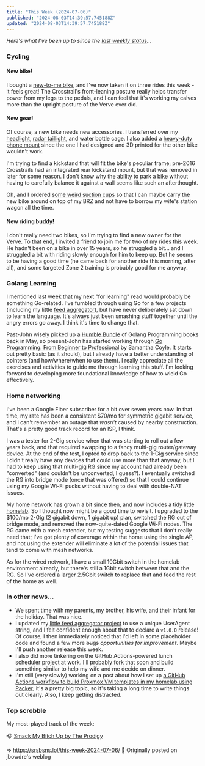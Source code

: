 ```yaml
---
title: "This Week (2024-07-06)"
published: "2024-08-03T14:39:57.745188Z"
updated: "2024-08-03T14:39:57.745188Z"
---
```


*Here's what I've been up to since the [last weekly status](/this-week-2024-06-29/)...*

### Cycling

#### New bike!

I bought a [new-to-me bike](/this-week-2024-06-29/), and I've now taken it on three rides this week - it feels great! The Crosstrail's front-leaning posture really helps transfer power from my legs to the pedals, and I can feel that it's working my calves more than the upright posture of the Verve ever did.

#### New gear!

Of course, a new bike needs new accessories. I transferred over my [headlight](https://lightandmotion.com/products/vis-pro-1000-trail-gravel), [radar taillight](/hindsight-riding-with-bryton-gardia-radar-taillight/), and water bottle cage. I also added a [heavy-duty phone mount](https://designbydelta.com/collections/mobile-holders/products/smartphone-holder-xl) since the one I had designed and 3D printed for the other bike wouldn't work.

I'm trying to find a kickstand that will fit the bike's peculiar frame; pre-2016 Crosstrails had an integrated rear kickstand mount, but that was removed in later for some reason. I don't know why the ability to park a bike without having to carefully balance it against a wall seems like such an afterthought.

Oh, and I ordered [some weird suction cups](https://www.seasucker.com/collections/tour-de-france-2024/products/talon) so that I can maybe carry the new bike around on top of my BRZ and not have to borrow my wife's station wagon all the time.

#### New riding buddy!

I don't really need two bikes, so I'm trying to find a new owner for the Verve. To that end, I invited a friend to join me for two of my rides this week. He hadn't been on a bike in over 15 years, so he struggled a bit... and I struggled a bit with riding slowly enough for him to keep up. But he seems to be having a good time (he came back for another ride this morning, after all), and some targeted Zone 2 training is probably good for me anyway.

### Golang Learning

I mentioned last week that my next "for learning" read would probably be something Go-related. I've fumbled through using Go for a few projects (including my little [feed aggregator](https://github.com/chillfeed/chillfeed)), but have never deliberately sat down to learn the language. It's always just been smashing stuff together until the angry errors go away. I think it's time to change that.

Past-John wisely picked up a [Humble Bundle](https://www.humblebundle.com/) of Golang Programming books back in May, so present-John has started working through [Go Programming: From Beginner to Professional](https://openlibrary.org/works/OL38409851W/Go_Programming_-_From_Beginner_to_Professional) by Samantha Coyle. It starts out pretty basic (as it should), but I already have a better understanding of pointers (and how/where/when to use them). I really appreciate all the exercises and activities to guide me through learning this stuff. I'm looking forward to developing more foundational knowledge of how to wield Go effectively.

### Home networking

I've been a Google Fiber subscriber for a bit over seven years now. In that time, my rate has been a consistent $70/mo for symmetric gigabit service, and I can't remember an outage that *wasn't* caused by nearby construction. That's a pretty good track record for an ISP, I think.

I was a tester for 2-Gig service when that was starting to roll out a few years back, and that required swapping to a fancy multi-gig router/gateway device. At the end of the test, I opted to drop back to the 1-Gig service since I didn't really have any devices that could use more than that anyway, but I had to keep using that multi-gig RG since my account had already been "converted" (and couldn't be unconverted, I guess?). I eventually switched the RG into bridge mode (once that was offered) so that I could continue using my Google Wi-Fi pucks without having to deal with double-NAT issues.

My home network has grown a bit since then, and now includes a tidy little [homelab](https://runtimeterror.dev/homelab). So I thought now might be a good time to revisit. I upgraded to the $100/mo 2-Gig (2 gigabit down, 1 gigabit up) plan, switched the RG out of bridge mode, and removed the now-quite-dated Google Wi-Fi nodes. The RG came with a mesh extender, but my testing suggests that I don't really need that; I've got plenty of coverage within the home using the single AP, and not using the extender will eliminate a lot of the potential issues that tend to come with mesh networks.

As for the wired network, I have a small 10Gbit switch in the homelab environment already, but there's still a 1Gbit switch between that and the RG. So I've ordered a larger 2.5Gbit switch to replace that and feed the rest of the home as well.

### In other news...

- We spent time with my parents, my brother, his wife, and their infant for the holiday. That was nice.
- I updated my [little feed aggregator project](https://github.com/chillfeed/chillfeed) to use a unique UserAgent string, and I felt confident enough about that to declare a `v1.0.0` release! Of course, I then immediately noticed that I'd left in some placeholder code and found a few more <s>bugs</s> *opportunities for improvement*. Maybe I'll push another release this week.
- I also did more tinkering on the GitHub Actions-powered lunch scheduler project at work. I'll probably fork that soon and build something similar to help my wife and me decide on dinner.
- I'm still (very slowly) working on a post about how I set up [a GitHub Actions workflow to build Proxmox VM templates in my homelab using Packer](https://social.lol/@jbowdre/112598536881790346); it's a pretty big topic, so it's taking a long time to write things out clearly. Also, I keep getting distracted.

### Top scrobble

My most-played track of the week:

🎧 [Smack My Bitch Up by The Prodigy](https://musicthread.app/link/2issWLLyxAy5UvGvpKHvqAhzRxj)

=> https://srsbsns.lol/this-week-2024-07-06/ 📡 Originally posted on jbowdre's weblog